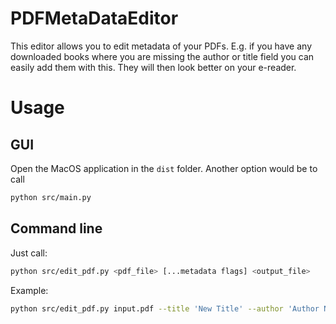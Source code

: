 # PDFMetaDataEditor
This editor allows you to edit metadata of your PDFs. E.g. if you have any downloaded books where you are missing the author or title field you can easily add them with this. 
They will then look better on your e-reader.

# Usage
## GUI
Open the MacOS application in the `dist` folder.
Another option would be to call
```bash
python src/main.py
```

## Command line
Just call:
```bash
python src/edit_pdf.py <pdf_file> [...metadata flags] <output_file>
```
Example:
```bash
python src/edit_pdf.py input.pdf --title 'New Title' --author 'Author Name' output.pdf
```
